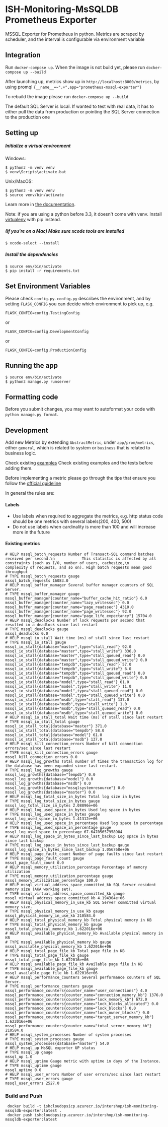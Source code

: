 # ISH-Monitoring-MsSQLDB Prometheus Exporter
MSSQL Exporter for Prometheus in python. Metrics are scraped by scheduler, and the interval is configurable via environment variable


## Integration
Run `docker-compose up`. When the image is not build yet, please run `docker-compose up --build`

After launching up, metrics show up in `http://localhost:8000/metrics`,
by using promql `{__name__=~".+",app="prometheus-mssql-exporter"}`

To rebuild the image please run `docker-compose up --build`

The default SQL Server is local. If wanted to test with real data, it has to
either pull the data from production or pointing the SQL Server connection to the production one

## Setting up

##### Initialize a virtual environment

Windows:
```
$ python3 -m venv venv
$ venv\Scripts\activate.bat
```

Unix/MacOS:
```
$ python3 -m venv venv
$ source venv/bin/activate
```
Learn more in [the documentation](https://docs.python.org/3/library/venv.html#creating-virtual-environments).

Note: if you are using a python before 3.3, it doesn't come with venv. Install [virtualenv](https://docs.python-guide.org/dev/virtualenvs/#lower-level-virtualenv) with pip instead.

##### (If you're on a Mac) Make sure xcode tools are installed

```
$ xcode-select --install
```

##### Install the dependencies

```
$ source env/bin/activate
$ pip install -r requirements.txt
```

## Set Environment Variables

Please check `config.py`. `config.py` describes the environment, and
by setting `FLASK_CONFIG`  you can decide which environment to pick up, e.g.

`FLASK_CONFIG=config.TestingConfig`

or

`FLASK_CONFIG=config.DevelopmentConfig`

or

`FLASK_CONFIG=config.ProductionConfig`

## Running the app

```
$ source env/bin/activate
$ python3 manage.py runserver
```

## Formatting code

Before you submit changes, you may want to autoformat your code with `python manage.py format`.

## Development
Add new Metrics by extending `AbstractMetric`,
under `app/prom/metrics`, either `general`, which is related to system
or `business` that is related to business logic.

Check existing [examples](https://github.com/HungUnicorn/mssql-prom-exporter/tree/master/app/prom/metrics/general)
Check existing examples and the tests before adding them.

Before implementing a metric please go through the tips that ensure you
follow the [official guideline](https://prometheus.io/docs/practices/instrumentation/#things-to-watch-out-for)

In general the rules are:
#### Labels
- Use labels when required to aggregate the metrics, e.g. http status code should be one metrics with several labels(200, 400, 500)
- Do not use labels when cardinality is more than 100 and will increase more in the future

#### Existing metrics
```
# HELP mssql_batch_requests Number of Transact-SQL command batches received per second.\n            This statistic is affected by all constraints (such as I/O, number of users, cachesize,\n            complexity of requests, and so on). High batch requests mean good throughput
# TYPE mssql_batch_requests gauge
mssql_batch_requests 16083.0
# HELP mssql_buffer_manager Several buffer manager counters of SQL Server.
# TYPE mssql_buffer_manager gauge
mssql_buffer_manager{counter_name="buffer_cache_hit_ratio"} 6.0
mssql_buffer_manager{counter_name="lazy_writessec"} 0.0
mssql_buffer_manager{counter_name="page_readssec"} 4310.0
mssql_buffer_manager{counter_name="page_writessec"} 92.0
mssql_buffer_manager{counter_name="page_life_expectancy"} 15704.0
# HELP mssql_deadlocks Number of lock requests per second that resulted in a deadlock since last restart
# TYPE mssql_deadlocks gauge
mssql_deadlocks 0.0
# HELP mssql_io_stall Wait time (ms) of stall since last restart
# TYPE mssql_io_stall gauge
mssql_io_stall{database="master",type="stall_read"} 92.0
mssql_io_stall{database="master",type="stall_write"} 336.0
mssql_io_stall{database="master",type="stall_queued_read"} 0.0
mssql_io_stall{database="master",type="stall_queued_write"} 0.0
mssql_io_stall{database="tempdb",type="stall_read"} 57.0
mssql_io_stall{database="tempdb",type="stall_write"} 6.0
mssql_io_stall{database="tempdb",type="stall_queued_read"} 0.0
mssql_io_stall{database="tempdb",type="stall_queued_write"} 0.0
mssql_io_stall{database="model",type="stall_read"} 61.0
mssql_io_stall{database="model",type="stall_write"} 11.0
mssql_io_stall{database="model",type="stall_queued_read"} 0.0
mssql_io_stall{database="model",type="stall_queued_write"} 0.0
mssql_io_stall{database="msdb",type="stall_read"} 137.0
mssql_io_stall{database="msdb",type="stall_write"} 1.0
mssql_io_stall{database="msdb",type="stall_queued_read"} 0.0
mssql_io_stall{database="msdb",type="stall_queued_write"} 0.0
# HELP mssql_io_stall_total Wait time (ms) of stall since last restart
# TYPE mssql_io_stall_total gauge
mssql_io_stall_total{database="master"} 371.0
mssql_io_stall_total{database="tempdb"} 58.0
mssql_io_stall_total{database="model"} 61.0
mssql_io_stall_total{database="msdb"} 137.0
# HELP mssql_kill_connection_errors Number of kill connection errors/sec since last restart
# TYPE mssql_kill_connection_errors gauge
mssql_kill_connection_errors 0.0
# HELP mssql_log_growths Total number of times the transaction log for the database has been expanded since last restart.
# TYPE mssql_log_growths gauge
mssql_log_growths{database="tempdb"} 0.0
mssql_log_growths{database="model"} 0.0
mssql_log_growths{database="msdb"} 0.0
mssql_log_growths{database="mssqlsystemresource"} 0.0
mssql_log_growths{database="master"} 0.0
# HELP mssql_log_total_size_in_bytes Total log size in bytes
# TYPE mssql_log_total_size_in_bytes gauge
mssql_log_total_size_in_bytes 2.08896e+06
# HELP mssql_log_used_space_in_bytes Used log space in bytes
# TYPE mssql_log_used_space_in_bytes gauge
mssql_log_used_space_in_bytes 1.41312e+06
# HELP mssql_log_used_space_in_percentage Used log space in percentage
# TYPE mssql_log_used_space_in_percentage gauge
mssql_log_used_space_in_percentage 67.64705657958984
# HELP mssql_log_space_in_bytes_since_last_backup Log space in bytes since last backup
# TYPE mssql_log_space_in_bytes_since_last_backup gauge
mssql_log_space_in_bytes_since_last_backup 1.056768e+06
# HELP mssql_page_fault_count Number of page faults since last restart
# TYPE mssql_page_fault_count gauge
mssql_page_fault_count 0.0
# HELP mssql_memory_utilization_percentage Percentage of memory utilization
# TYPE mssql_memory_utilization_percentage gauge
mssql_memory_utilization_percentage 100.0
# HELP mssql_virtual_address_space_committed_kb SQL Server resident memory size (AKA working set).
# TYPE mssql_virtual_address_space_committed_kb gauge
mssql_virtual_address_space_committed_kb 4.194304e+06
# HELP mssql_physical_memory_in_use_kb SQL Server committed virtual memory size.
# TYPE mssql_physical_memory_in_use_kb gauge
mssql_physical_memory_in_use_kb 210584.0
# HELP mssql_total_physical_memory_kb Total physical memory in KB
# TYPE mssql_total_physical_memory_kb gauge
mssql_total_physical_memory_kb 1.622016e+06
# HELP mssql_available_physical_memory_kb Available physical memory in KB
# TYPE mssql_available_physical_memory_kb gauge
mssql_available_physical_memory_kb 1.622016e+06
# HELP mssql_total_page_file_kb Total page file in KB
# TYPE mssql_total_page_file_kb gauge
mssql_total_page_file_kb 1.622016e+06
# HELP mssql_available_page_file_kb Available page file in KB
# TYPE mssql_available_page_file_kb gauge
mssql_available_page_file_kb 1.622016e+06
# HELP mssql_performance_counters Several performance counters of SQL Server.
# TYPE mssql_performance_counters gauge
mssql_performance_counters{counter_name="user_connections"} 4.0
mssql_performance_counters{counter_name="connection_memory_kb"} 1376.0
mssql_performance_counters{counter_name="lock_memory_kb"} 672.0
mssql_performance_counters{counter_name="lock_blocks_allocated"} 0.0
mssql_performance_counters{counter_name="lock_blocks"} 0.0
mssql_performance_counters{counter_name="lock_owner_blocks"} 0.0
mssql_performance_counters{counter_name="target_server_memory_kb"} 1.622016e+06
mssql_performance_counters{counter_name="total_server_memory_kb"} 210584.0
# HELP mssql_system_processes Number of system processes
# TYPE mssql_system_processes gauge
mssql_system_processes{database="master"} 54.0
# HELP mssql_up MsSQL exporter UP status
# TYPE mssql_up gauge
mssql_up 1.0
# HELP mssql_uptime Gauge metric with uptime in days of the Instance.
# TYPE mssql_uptime gauge
mssql_uptime 0.0
# HELP mssql_user_errors Number of user errors/sec since last restart
# TYPE mssql_user_errors gauge
mssql_user_errors 2527.0
```

### Build and Push

```
 docker build -t ishcloudopsicp.azurecr.io/intershop/ish-monitoring-mssqldb-exporter:latest .
 docker push ishcloudopsicp.azurecr.io/intershop/ish-monitoring-mssqldb-exporter:latest
```